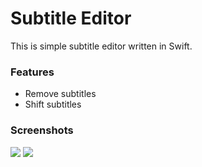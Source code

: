 # Subtitle Editor
This is simple subtitle editor written in Swift.

### Features
- Remove subtitles
- Shift subtitles

### Screenshots
![](https://i.imgur.com/NXuNHGW.png)
![](https://i.imgur.com/KQo2frW.png)
